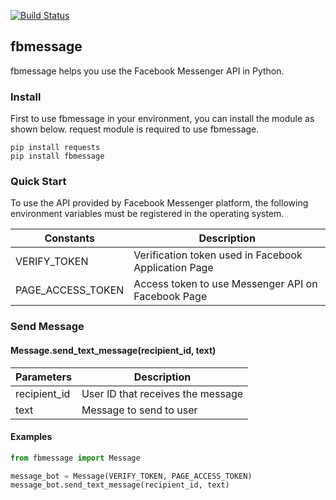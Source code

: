 
[![Build Status](https://travis-ci.org/stunstunstun/fbmessage.svg?branch=master)](https://travis-ci.org/stunstunstun/fbmessage)

## fbmessage

fbmessage helps you use the Facebook Messenger API in Python.

### Install

First to use fbmessage in your environment, you can install the module as shown below. request module is required to use fbmessage. 

````
pip install requests
pip install fbmessage
````

### Quick Start

To use the API provided by Facebook Messenger platform, the following environment variables must be registered in the operating system.

Constants | Description
--|--
VERIFY_TOKEN | Verification token used in Facebook Application Page
PAGE_ACCESS_TOKEN | Access token to use Messenger API on Facebook Page

### Send Message

#### Message.send_text_message(recipient_id, text)

Parameters | Description 
--|--
recipient_id | User ID that receives the message
text | Message to send to user

#### Examples

````python
from fbmessage import Message

message_bot = Message(VERIFY_TOKEN, PAGE_ACCESS_TOKEN)
message_bot.send_text_message(recipient_id, text)
````

